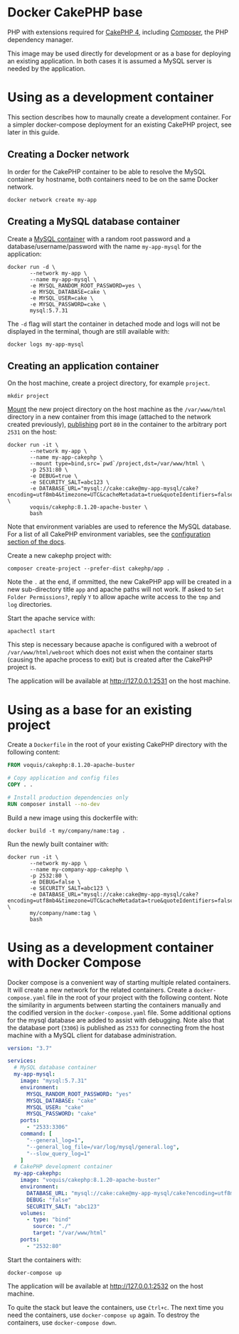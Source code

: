 Docker CakePHP base
===
PHP with extensions required for [CakePHP 4](https://book.cakephp.org/4/en/installation.html), including [Composer](https://getcomposer.org/download/), the PHP dependency manager.

This image may be used directly for development or as a base for deploying an existing application.  In both cases it is assumed a MySQL server is needed by the application.

# Using as a development container
This section describes how to maunally create a development container.  For a simpler docker-compose deployment for an existing CakePHP project, see later in this guide.
## Creating a Docker network
In order for the CakePHP container to be able to resolve the MySQL container by hostname, both containers need to be on the same Docker network.
```shell
docker network create my-app
```

## Creating a MySQL database container
Create a [MySQL container](https://hub.docker.com/_/mysql) with a random root password and a database/username/password with the name `my-app-mysql` for the application:
```shell
docker run -d \
       --network my-app \
       --name my-app-mysql \
       -e MYSQL_RANDOM_ROOT_PASSWORD=yes \
       -e MYSQL_DATABASE=cake \
       -e MYSQL_USER=cake \
       -e MYSQL_PASSWORD=cake \
       mysql:5.7.31
```
The `-d` flag will start the container in detached mode and logs will not be displayed in the terminal, though are still available with:
```shell
docker logs my-app-mysql
```

## Creating an application container
On the host machine, create a project directory, for example `project`.
```shell
mkdir project
```

[Mount](https://docs.docker.com/engine/reference/commandline/run/#add-bind-mounts-or-volumes-using-the---mount-flag) the new project directory on the host machine as the `/var/www/html` directory in a new container from this image (attached to the network created previously), [publishing](https://docs.docker.com/engine/reference/commandline/run/#publish-or-expose-port--p---expose) port `80` in the container to the arbitrary port `2531` on the host:
```shell
docker run -it \
       --network my-app \
       --name my-app-cakephp \
       --mount type=bind,src=`pwd`/project,dst=/var/www/html \
       -p 2531:80 \
       -e DEBUG=true \
       -e SECURITY_SALT=abc123 \
       -e DATABASE_URL="mysql://cake:cake@my-app-mysql/cake?encoding=utf8mb4&timezone=UTC&cacheMetadata=true&quoteIdentifiers=false&persistent=false" \
       voquis/cakephp:8.1.20-apache-buster \
       bash
```

Note that environment variables are used to reference the MySQL database.  For a list of all CakePHP environment variables, see the [configuration section of the docs](https://book.cakephp.org/4/en/development/configuration.html#general-configuration).

Create a new cakephp project with:
```shell
composer create-project --prefer-dist cakephp/app .
```

Note the `.` at the end, if ommitted, the new CakePHP app will be created in a new sub-directory title `app` and apache paths will not work.  If asked to `Set Folder Permissions?`, reply `Y` to allow apache write access to the `tmp` and `log` directories.

Start the apache service with:
```shell
apachectl start
```
This step is necessary because apache is configured with a webroot of `/var/www/html/webroot` which does not exist when the container starts (causing the apache process to exit) but is created after the CakePHP project is.

The application will be available at http://127.0.0.1:2531 on the host machine.
# Using as a base for an existing project
Create a `Dockerfile` in the root of your existing CakePHP directory with the following content:

```dockerfile
FROM voquis/cakephp:8.1.20-apache-buster

# Copy application and config files
COPY . .

# Install production dependencies only
RUN composer install --no-dev
```

Build a new image using this dockerfile with:
```shell
docker build -t my/company/name:tag .
```

Run the newly built container with:
```shell
docker run -it \
       --network my-app \
       --name my-company-app-cakephp \
       -p 2532:80 \
       -e DEBUG=false \
       -e SECURITY_SALT=abc123 \
       -e DATABASE_URL="mysql://cake:cake@my-app-mysql/cake?encoding=utf8mb4&timezone=UTC&cacheMetadata=true&quoteIdentifiers=false&persistent=false" \
       my/company/name:tag \
       bash
```

# Using as a development container with Docker Compose
Docker compose is a convenient way of starting multiple related containers.
It will create a new network for the related containers.
Create a `docker-compose.yaml` file in the root of your project with the following content.
Note the similarity in arguments between starting the containers manually and the codified version in the `docker-compose.yaml` file.
Some additional options for the mysql database are added to assist with debugging.
Note also that the database port (`3306`) is published as `2533` for connecting from the host machine with a MySQL client for database administration.

```yaml
version: "3.7"

services:
  # MySQL database container
  my-app-mysql:
    image: "mysql:5.7.31"
    environment:
      MYSQL_RANDOM_ROOT_PASSWORD: "yes"
      MYSQL_DATABASE: "cake"
      MYSQL_USER: "cake"
      MYSQL_PASSWORD: "cake"
    ports:
      - "2533:3306"
    command: [
      "--general_log=1",
      "--general_log_file=/var/log/mysql/general.log",
      "--slow_query_log=1"
    ]
  # CakePHP development container
  my-app-cakephp:
    image: "voquis/cakephp:8.1.20-apache-buster"
    environment:
      DATABASE_URL: "mysql://cake:cake@my-app-mysql/cake?encoding=utf8mb4&timezone=UTC&cacheMetadata=true&quoteIdentifiers=false&persistent=false"
      DEBUG: "false"
      SECURITY_SALT: "abc123"
    volumes:
      - type: "bind"
        source: "./"
        target: "/var/www/html"
    ports:
      - "2532:80"
```

Start the containers with:
```shell
docker-compose up
```

The application will be available at http://127.0.0.1:2532 on the host machine.

To quite the stack but leave the containers, use `Ctrl+c`.  The next time you need the containers, use `docker-compose up` again.
To destroy the containers, use `docker-compose down`.
